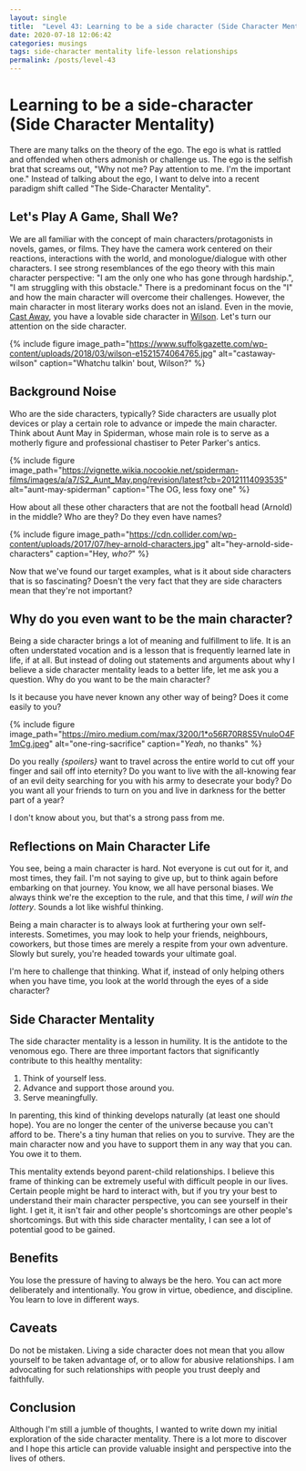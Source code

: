 ```yaml
---
layout: single
title:  "Level 43: Learning to be a side character (Side Character Mentality)"
date: 2020-07-18 12:06:42
categories: musings
tags: side-character mentality life-lesson relationships
permalink: /posts/level-43
---
```


# Learning to be a side-character (Side Character Mentality)

There are many talks on the theory of the ego. The ego is what is rattled and offended when others admonish or challenge us. The ego is the selfish brat that screams out, "Why not me? Pay attention to me. I'm the important one." Instead of talking about the ego, I want to delve into a recent paradigm shift called "The Side-Character Mentality".

## Let's Play A Game, Shall We?

We are all familiar with the concept of main characters/protagonists in novels, games, or films. They have the camera work centered on their reactions, interactions with the world, and monologue/dialogue with other characters. I see strong resemblances of the ego theory with this main character perspective: "I am the only one who has gone through hardship.", "I am struggling with this obstacle." There is a predominant focus on the "I" and how the main character will overcome their challenges. However, the main character in most literary works does not an island. Even in the movie, [Cast Away](https://en.wikipedia.org/wiki/Cast_Away), you have a lovable side character in [Wilson](https://en.wikipedia.org/wiki/Wilson_Sporting_Goods). Let's turn our attention on the side character.

{% include figure image_path="https://www.suffolkgazette.com/wp-content/uploads/2018/03/wilson-e1521574064765.jpg" alt="castaway-wilson" caption="Whatchu talkin' bout, Wilson?" %}

## Background Noise

Who are the side characters, typically? Side characters are usually plot devices or play a certain role to advance or impede the main character. Think about Aunt May in Spiderman, whose main role is to serve as a motherly figure and professional chastiser to Peter Parker's antics. 

{% include figure image_path="https://vignette.wikia.nocookie.net/spiderman-films/images/a/a7/S2_Aunt_May.png/revision/latest?cb=20121114093535" alt="aunt-may-spiderman" caption="The OG, less foxy one" %}

How about all these other characters that are not the football head (Arnold) in the middle? Who are they? Do they even have names? 

{% include figure image_path="https://cdn.collider.com/wp-content/uploads/2017/07/hey-arnold-characters.jpg" alt="hey-arnold-side-characters" caption="Hey, *who?*" %}

Now that we've found our target examples, what is it about side characters that is so fascinating? Doesn't the very fact that they are side characters mean that they're not important?

## Why do you even want to be the main character?

Being a side character brings a lot of meaning and fulfillment to life. It is an often understated vocation and is a lesson that is frequently learned late in life, if at all. But instead of doling out statements and arguments about why I believe a side character mentality leads to a better life, let me ask you a question. Why do you want to be the main character? 

Is it because you have never known any other way of being? Does it come easily to you?

{% include figure image_path="https://miro.medium.com/max/3200/1*o56R70R8S5VnuloO4F1mCg.jpeg" alt="one-ring-sacrifice" caption="*Yeah*, no thanks" %}

Do you really *{spoilers}* want to travel across the entire world to cut off your finger and sail off into eternity? Do you want to live with the all-knowing fear of an evil deity searching for you with his army to desecrate your body? Do you want all your friends to turn on you and live in darkness for the better part of a year?

I don't know about you, but that's a strong pass from me.

## Reflections on Main Character Life

You see, being a main character is hard. Not everyone is cut out for it, and most times, they fail. I'm not saying to give up, but to think again before embarking on that journey. You know, we all have personal biases. We always think we're the exception to the rule, and that this time, *I will win the lottery*. Sounds a lot like wishful thinking.

Being a main character is to always look at furthering your own self-interests. Sometimes, you may look to help your friends, neighbours, coworkers, but those times are merely a respite from your own adventure. Slowly but surely, you're headed towards your ultimate goal.

I'm here to challenge that thinking. What if, instead of only helping others when you have time, you look at the world through the eyes of a side character?

## Side Character Mentality

The side character mentality is a lesson in humility. It is the antidote to the venomous ego. There are three important factors that significantly contribute to this healthy mentality: 

1. Think of yourself less.
2. Advance and support those around you.
3. Serve meaningfully.

In parenting, this kind of thinking develops naturally (at least one should hope). You are no longer the center of the universe because you can't afford to be. There's a tiny human that relies on you to survive. They are the main character now and you have to support them in any way that you can. You owe it to them.

This mentality extends beyond parent-child relationships. I believe this frame of thinking can be extremely useful with difficult people in our lives. Certain people might be hard to interact with, but if you try your best to understand their main character perspective, you can see yourself in their light. I get it, it isn't fair and other people's shortcomings are other people's shortcomings. But with this side character mentality, I can see a lot of potential good to be gained.

## Benefits

You lose the pressure of having to always be the hero. You can act more deliberately and intentionally. You grow in virtue, obedience, and discipline. You learn to love in different ways.

## Caveats

Do not be mistaken. Living a side character does not mean that you allow yourself to be taken advantage of, or to allow for abusive relationships. I am advocating for such relationships with people you trust deeply and faithfully. 

## Conclusion

Although I'm still a jumble of thoughts, I wanted to write down my initial exploration of the side character mentality. There is a lot more to discover and I hope this article can provide valuable insight and perspective into the lives of others.
